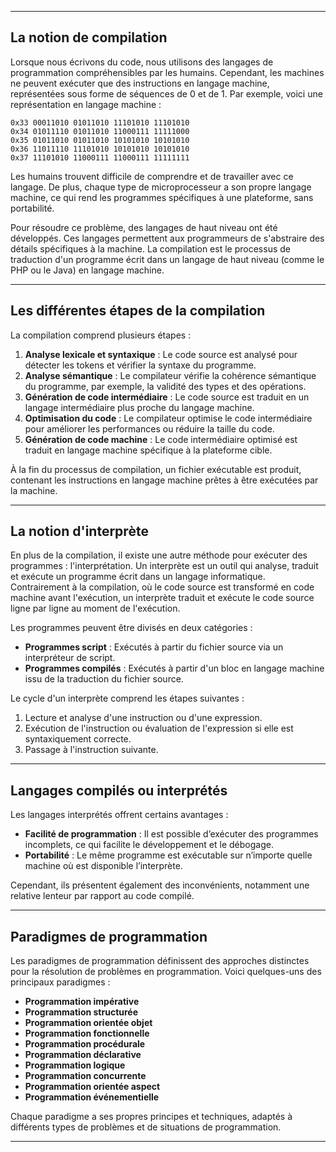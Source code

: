 
---

## La notion de compilation

Lorsque nous écrivons du code, nous utilisons des langages de programmation compréhensibles par les humains. Cependant, les machines ne peuvent exécuter que des instructions en langage machine, représentées sous forme de séquences de 0 et de 1. Par exemple, voici une représentation en langage machine :

```
0x33 00011010 01011010 11101010 11101010
0x34 01011110 01011010 11000111 11111000
0x35 01011010 01011010 10101010 10101010
0x36 11011110 11101010 10101010 10101010
0x37 11101010 11000111 11000111 11111111
```

Les humains trouvent difficile de comprendre et de travailler avec ce langage. De plus, chaque type de microprocesseur a son propre langage machine, ce qui rend les programmes spécifiques à une plateforme, sans portabilité.

Pour résoudre ce problème, des langages de haut niveau ont été développés. Ces langages permettent aux programmeurs de s'abstraire des détails spécifiques à la machine. La compilation est le processus de traduction d'un programme écrit dans un langage de haut niveau (comme le PHP ou le Java) en langage machine.

---

## Les différentes étapes de la compilation

La compilation comprend plusieurs étapes :

1. **Analyse lexicale et syntaxique** : Le code source est analysé pour détecter les tokens et vérifier la syntaxe du programme.
2. **Analyse sémantique** : Le compilateur vérifie la cohérence sémantique du programme, par exemple, la validité des types et des opérations.
3. **Génération de code intermédiaire** : Le code source est traduit en un langage intermédiaire plus proche du langage machine.
4. **Optimisation du code** : Le compilateur optimise le code intermédiaire pour améliorer les performances ou réduire la taille du code.
5. **Génération de code machine** : Le code intermédiaire optimisé est traduit en langage machine spécifique à la plateforme cible.

À la fin du processus de compilation, un fichier exécutable est produit, contenant les instructions en langage machine prêtes à être exécutées par la machine.

---

## La notion d'interprète

En plus de la compilation, il existe une autre méthode pour exécuter des programmes : l'interprétation. Un interprète est un outil qui analyse, traduit et exécute un programme écrit dans un langage informatique. Contrairement à la compilation, où le code source est transformé en code machine avant l'exécution, un interprète traduit et exécute le code source ligne par ligne au moment de l'exécution.

Les programmes peuvent être divisés en deux catégories :
- **Programmes script** : Exécutés à partir du fichier source via un interpréteur de script.
- **Programmes compilés** : Exécutés à partir d'un bloc en langage machine issu de la traduction du fichier source.

Le cycle d'un interprète comprend les étapes suivantes :
1. Lecture et analyse d'une instruction ou d'une expression.
2. Exécution de l'instruction ou évaluation de l'expression si elle est syntaxiquement correcte.
3. Passage à l'instruction suivante.

---

## Langages compilés ou interprétés

Les langages interprétés offrent certains avantages :

- **Facilité de programmation** : Il est possible d’exécuter des programmes incomplets, ce qui facilite le développement et le débogage.
- **Portabilité** : Le même programme est exécutable sur n’importe quelle machine où est disponible l’interprète.

Cependant, ils présentent également des inconvénients, notamment une relative lenteur par rapport au code compilé.

---

## Paradigmes de programmation

Les paradigmes de programmation définissent des approches distinctes pour la résolution de problèmes en programmation. Voici quelques-uns des principaux paradigmes :

- **Programmation impérative**
- **Programmation structurée**
- **Programmation orientée objet**
- **Programmation fonctionnelle**
- **Programmation procédurale**
- **Programmation déclarative**
- **Programmation logique**
- **Programmation concurrente**
- **Programmation orientée aspect**
- **Programmation événementielle**

Chaque paradigme a ses propres principes et techniques, adaptés à différents types de problèmes et de situations de programmation.

---


